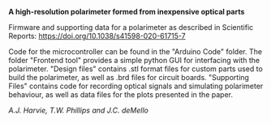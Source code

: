 **A high-resolution polarimeter formed from inexpensive optical parts**

Firmware and supporting data for a polarimeter as described in Scientific Reports: https://doi.org/10.1038/s41598-020-61715-7

Code for the microcontroller can be found in the "Arduino Code" folder. The folder "Frontend tool" provides a simple python GUI for interfacing with the polarimeter. 
"Design files" contains .stl format files for custom parts used to build the polarimeter, as well as .brd files for circuit boards.
"Supporting Files" contains code for recording optical signals and simulating polarimeter behaviour, as well as data files for the plots presented in the paper.

*A.J. Harvie, T.W. Phillips and J.C. deMello*
